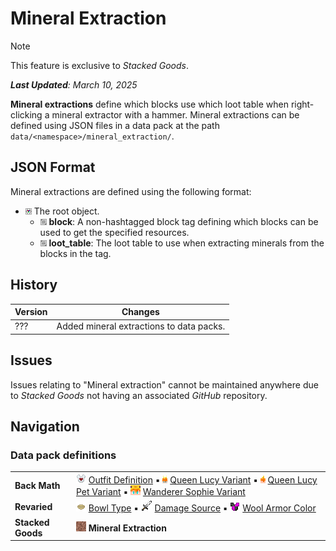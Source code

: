# Mineral Extraction
> [!NOTE]
> This feature is exclusive to *Stacked Goods*.
>
> ***Last Updated**: March 10, 2025*

**Mineral extractions** define which blocks use which loot table when right-clicking a mineral extractor with a hammer. Mineral extractions can be defined using JSON files in a data pack at the path `data/<namespace>/mineral_extraction/`.

## JSON Format
Mineral extractions are defined using the following format:
- ![](/Revaried/Docs/Tags/compound_tag.png) The root object.
  - ![](/Revaried/Docs/Tags/string_tag.png) **block**: A non-hashtagged block tag defining which blocks can be used to get the specified resources.
  - ![](/Revaried/Docs/Tags/string_tag.png) **loot_table**: The loot table to use when extracting minerals from the blocks in the tag.

## History
| Version | Changes                                  |
|---------|------------------------------------------|
| ???     | Added mineral extractions to data packs. |

## Issues
Issues relating to "Mineral extraction" cannot be maintained anywhere due to *Stacked Goods* not having an associated *GitHub* repository.

## Navigation
### Data pack definitions
| | |
|-|-|
| **Back Math** | ![](/Textures/navbox/outfit_definition.png) [Outfit Definition](/Back%20Math/Docs/Outfit%20Definition.md) ▪ ![](/Textures/navbox/queen_lucy_variant.png) [Queen Lucy Variant](/Back%20Math/Docs/Queen%20Lucy%20Variant.md) ▪ ![](/Textures/navbox/queen_lucy_pet_variant.png) [Queen Lucy Pet Variant](/Back%20Math/Docs/Queen%20Lucy%20Pet%20Variant.md) ▪ ![](/Textures/navbox/wanderer_sophie_variant.png) [Wanderer Sophie Variant](/Back%20Math/Docs/Wanderer%20Sophie%20Variant.md) |
| **Revaried** | ![](/Textures/navbox/bowl_type.png) [Bowl Type](/Revaried/Docs/Bowl%20Type.md) ▪ ![](/Textures/navbox/damage_source.png) [Damage Source](/Revaried/Docs/Damage%20Source.md) ▪ ![](/Textures/navbox/wool_armor_color.png) [Wool Armor Color](/Revaried/Docs/Wool%20Armor%20Color.md) |
| **Stacked Goods** | ![](/Textures/navbox/mineral_extraction.png) **Mineral Extraction** |
